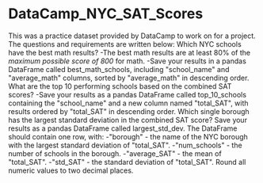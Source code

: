 # DataCamp_NYC_SAT_Scores
This was a practice dataset provided by DataCamp to work on for a project.
The questions and requirements are written below:
  Which NYC schools have the best math results?
    -The best math results are at least 80% of the *maximum possible score of 800* for math.
    -Save your results in a pandas DataFrame called best_math_schools, including "school_name" and "average_math" columns, sorted by "average_math" in descending order.
  What are the top 10 performing schools based on the combined SAT scores?
    -Save your results as a pandas DataFrame called top_10_schools containing the "school_name" and a new column named "total_SAT", with results ordered by "total_SAT" in descending order.
  Which single borough has the largest standard deviation in the combined SAT score?
    Save your results as a pandas DataFrame called largest_std_dev.
    The DataFrame should contain one row, with:
      -"borough" - the name of the NYC borough with the largest standard deviation of "total_SAT".
      -"num_schools" - the number of schools in the borough.
      -"average_SAT" - the mean of "total_SAT".
      -"std_SAT" - the standard deviation of "total_SAT".
    Round all numeric values to two decimal places.
